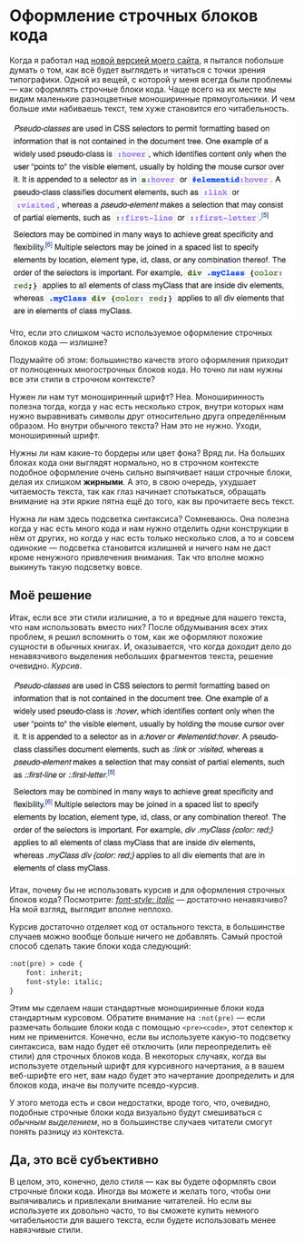 # Оформление строчных блоков кода

Когда я работал над [новой версией моего сайта](:the-new-version-of-this-site), я пытался побольше думать о том, как всё будет выглядеть и читаться с точки зрения типографики. Одной из вещей, с которой у меня всегда были проблемы — как оформлять строчные блоки кода. Чаще всего на их месте мы видим маленькие разноцветные моноширинные прямоугольники. И чем больше ими набиваешь текст, тем хуже становится его читабельность.

![Скриншот из Википедии](example.png "*Пример взят из [статьи в Википедии о CSS](https://en.wikipedia.org/wiki/Cascading_Style_Sheets#Selector). Поглядите на все эти разноцветные прямоугольники. Кроме того, заметьте, что в тексте есть несколько мест, где можно было бы разметить строчными блоками кода те или иные слова. Возможно, этого не было сделано как раз из-за того, что они тогда добавили бы ещё больше визуального шума.")

Что, если это слишком часто используемое оформление строчных блоков кода — излишне?

Подумайте об этом: большинство качеств этого оформления приходит от полноценных многострочных блоков кода. Но точно ли нам нужны все эти стили в строчном контексте?

Нужен ли нам тут моноширинный шрифт? Неа. Моноширинность полезна тогда, когда у нас есть несколько строк, внутри которых нам нужно выравнивать символы друг относительно друга определённым образом. Но внутри обычного текста? Нам это не нужно. Уходи, моноширинный шрифт.

Нужны ли нам какие-то бордеры или цвет фона? Вряд ли. На больших блоках кода они выглядят нормально, но в строчном контексте подобное оформление очень сильно выпячивает наши строчные блоки, делая их слишком **жирными**. А это, в свою очередь, ухудшает читаемость текста, так как глаз начинает спотыкаться, обращать внимание на эти яркие пятна ещё до того, как вы прочитаете весь текст.

Нужна ли нам здесь подсветка синтаксиса? Сомневаюсь. Она полезна когда у нас есть много кода и нам нужно отделить одни конструкции в нём от других, но когда у нас есть только несколько слов, а то и совсем одинокие — подсветка становится излишней и ничего нам не даст кроме ненужного привлечения внимания. Так что вполне можно выкинуть такую подсветку вовсе.


## Моё решение

Итак, если все эти стили излишние, а то и вредные для нашего текста, что нам использовать вместо них? После обдумывания всех этих проблем, я решил вспомнить о том, как же оформляют похожие сущности в обычных книгах. И, оказывается, что когда доходит дело до ненавязчивого выделения небольших фрагментов текста, решение очевидно. _Курсив_.

![Исправленный скриншот из Википедии](solution.png "*Моя версия примера выше, теперь хоть читается как текст. Нижние строчные блоки кода, с полными CSS-правилами, в принципе, в чём-то выигрывали от подсветки, так что, возможно, стоит в таких местах её возвращать, но уж точно не такой яркой, как она была до этого.")

Итак, почему бы не использовать курсив и для оформления строчных блоков кода? Посмотрите: [_font-style: italic_](*semantics "Прямо тут я использовал `<em>`, так как этот текст может оказаться, например, в RSS-читалке, то есть там, где вы, скорее всего, не увидите стилий, специфичных для моего блога.") — достаточно ненавязчиво? На мой взгляд, выглядит вполне неплохо.

Курсив достаточно отделяет код от остального текста, в большинстве случаев можно вообще больше ничего не добавлять. Самый простой способ сделать такие блоки кода следующий:

``` styl
:not(pre) > code {
    font: inherit;
    font-style: italic;
}
```

Этим мы сделаем наши стандартные моноширинные блоки кода стандартным курсовом. Обратите внимание на `:not(pre)` — если размечать большие блоки кода с помощью `<pre><code>`, этот селектор к ним не применится. Конечно, если вы используете какую-то подсветку синтаксиса, вам надо будет её отключить (или переопределить её стили) для строчных блоков кода. В некоторых случаях, когда вы используете отдельный шрифт для курсивного начертания, а в вашем веб-шрифте его нет, вам надо будет это начертание доопределить и для блоков кода, иначе вы получите псевдо-курсив.

У этого метода есть и свои недостатки, вроде того, что, очевидно, подобные строчные блоки кода визуально будут смешиваться с _обычным выделением_, но в большинстве случаев читатели смогут понять разницу из контекста.

## Да, это всё субъективно

В целом, это, конечно, дело стиля — как вы будете оформлять свои строчные блоки кода. Иногда вы можете и желать того, чтобы они выпячивались и привлекали внимание читателей. Но если вы используете их довольно часто, то вы сможете купить немного читабельности для вашего текста, если будете использовать менее навязчивые стили.
